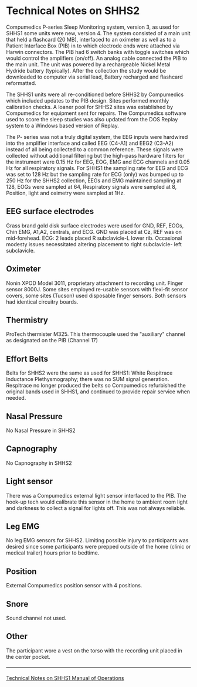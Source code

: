 # Technical Notes on SHHS2

Compumedics P-series Sleep Monitoring system, version 3, as used for SHHS1 some units were new, version 4. The system consisted of a main unit that held a flashcard (20 MB), interfaced to an oximeter as well as to a Patient Interface Box (PIB) in to which electrode ends were attached via Harwin connectors. The PIB had 6 switch banks with toggle switches which would control the amplifiers (on/off). An analog cable connected the PIB to the main unit. The unit was powered by a rechargeable Nickel Metal Hydride battery (typically). After the collection the study would be downloaded to computer via serial lead, Battery recharged and flashcard reformatted.

The SHHS1 units were all re-conditioned before SHHS2 by Compumedics which included updates to the PIB design.  Sites performed monthly calibration checks.   A loaner pool for SHHS2 sites was established by Compumedics for equipment sent for repairs.  The Compumedics software used to score the sleep studies was also updated from the DOS Replay system to a Windows based version of Replay.

The P- series was not a truly digital system, the EEG inputs were hardwired into the amplifier interface and called EEG (C4-A1) and EEG2 (C3-A2) instead of all being collected to a common reference. These signals were collected without additional filtering but the high-pass hardware filters for the instrument were 0.15 Hz for EEG, EOG, EMG and ECG channels and 0.05 Hz for all respiratory signals. For SHHS1 the sampling rate for EEG and ECG was set to 128 Hz but the sampling rate for ECG (only) was bumped up to 250 Hz for the SHHS2 collection, EEGs and EMG maintained sampling at 128, EOGs were sampled at 64, Respiratory signals were sampled at 8, Position, light and oximetry were sampled at 1Hz.

## EEG surface electrodes
Grass brand gold disk surface electrodes were used for GND, REF, EOGs, Chin EMG, A1,A2, centrals, and ECG. GND was placed at Cz, REF was on mid-forehead. ECG: 2 leads placed R subclavicle-L lower rib. Occasional modesty issues necessitated altering placement to right subclavicle- left subclavicle.

## Oximeter
Nonin XPOD Model 3011, proprietary attachment to recording unit. Finger sensor 8000J. Some sites employed re-usable sensors with flexi-fit sensor covers, some sites (Tucson) used disposable finger sensors. Both sensors had identical circuitry boards.

## Thermistry
ProTech  thermister M325.  This thermocouple  used the "auxiliary" channel as designated on the PIB (Channel 17)

## Effort Belts
Belts for SHHS2 were the same as used for SHHS1: White Respitrace Inductance Plethysmography; there was no SUM signal generation. Respitrace no longer produced the belts so Compumedics refurbished the original bands used in SHHS1, and continued to provide repair service when needed.

## Nasal Pressure
No Nasal Pressure in SHHS2

## Capnography
No Capnography in SHHS2

## Light sensor
There was a Compumedics external light sensor interfaced to the PIB. The hook-up tech would calibrate this sensor in the home to ambient room light and darkness to collect a signal for lights off. This was not always reliable.

## Leg EMG
No leg EMG sensors for SHHS2. Limiting possible injury to participants was desired since some participants were prepped outside of the home (clinic or medical trailer) hours prior to bedtime.

## Position
External Compumedics position sensor with 4 positions.

## Snore
Sound channel not used.

## Other
The participant wore a vest on the torso with the recording unit placed in the center pocket.


<hr class="soften" style="margin-top: 20px;margin-bottom: 20px;"/>

<div class="center">
<div class="btn-group">
  <a href=":pages_path:/4-equipment-shhs1.md" class="btn btn-default">
    <span class="glyphicon glyphicon-chevron-left"></span>
    Technical Notes on SHHS1
  </a>

  <a href=":pages_path:/mop/6-00-mop-toc.md" class="btn btn-success">
    Manual of Operations
    <span class="glyphicon glyphicon-chevron-right"></span>
  </a>
</div>
</div>
